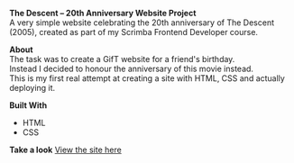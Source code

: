 **The Descent – 20th Anniversary Website Project**  
A very simple website celebrating the 20th anniversary of The Descent (2005), created as part of my Scrimba Frontend Developer course.  
  
**About**  
The task was to create a GifT website for a friend's birthday.  
Instead I decided to honour the anniversary of this movie instead.  
This is my first real attempt at creating a site with HTML, CSS and actually deploying it. 

**Built With**
- HTML
- CSS
  
**Take a look**
[View the site here](https://creative-sprite-64b233.netlify.app/)

